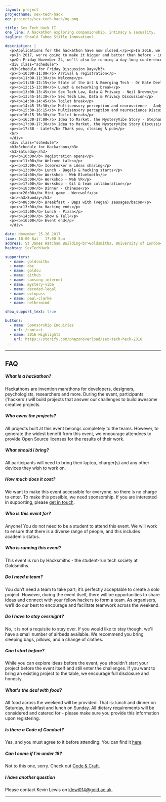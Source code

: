 ```yaml
---
layout: project
projectname: sex-tech-hack
og: projects/sex-tech-hack/og.png

title: Sex Tech Hack II
one_line: A hackathon exploring companionship, intimacy & sexuality.
tagline: Should Taboo Stifle Innovation?

description: |
  <p>Applications for the hackathon have now closed.</p><p>In 2016, we ran the first Sex Tech Hack in Europe. Over 50 attendees from a range of backgrounds joined us for two days of learning, building and sharing (ideas, that is). We had coverage from <a href="https://www.newscientist.com/article/mg23331130-100-how-to-build-better-sex-robots-stop-making-them-look-human">New Scientist</a>, <a href="https://www.girlonthenet.com/2016/12/21/amazing-inventions-from-the-goldsmiths-sex-tech-hack/">Girl on the Net</a>, and <a href="http://www.makery.info/en/2016/12/20/au-premier-sex-tech-hack-un-hackathon-sur-la-sexualite-a-londres/">Makery</a>. You can check out all 14 project videos on <a href="https://www.youtube.com/playlist?list=PLDmeXp90KI9leIRVQGsrOZvFXVo28F8wO">YouTube</a>.</p>
  <p>In 2017, we're going to make it bigger and better than before - inviting more hackers from around the world to build exciting new sex technologies. The challenges for this year are 'intimacy', 'accessibility' and 'personalisation'.</p>
  <p>On Friday November 24, we'll also be running a day-long conference to encourage discussion around these themes. Free tickets are available <a href="https://www.eventbrite.co.uk/e/sex-tech-hack-ii-discussion-day-tickets-39365838282">here</a>.</p>
  <div class="schedule">
  <h3>Schedule for Friday Discussion Day</h3>
  <p><b>10:00-11:00</b> Arrival & registration</p>
  <p><b>11:00-11:30</b> Welcome</p>
  <p><b>11:30-12:15</b> State of the Art & Emerging Tech - Dr Kate Devlin</p>
  <p><b>12:15-13:00</b> Lunch & networking break</p>
  <p><b>13:00-13:45</b> Sex Tech Law, Data & Privacy - Neil Brown</p>
  <p><b>13:45-14:30</b> Sex Tech Law, Data & Privacy Discussion</p>
  <p><b>14:30-14:45</b> Toilet break</p>
  <p><b>14:45-15:30</b> Multisensory perception and neuroscience - Andy Woods</p>
  <p><b>15:30-16:15</b> Multisensory perception and neuroscience Discussion</p>
  <p><b>16:15-16:30</b> Toilet break</p>
  <p><b>16:30-17:00</b> Idea to Market, the MysteryVibe Story - Stephanie Alys </p>
  <p><b>17:00-17:30</b> Idea to Market, the MysteryVibe Story Discussion</p>
  <p><b>17:30 - Late?</b> Thank you, closing & pub</p>
  <br>
  </div>
  <div class="schedule">
  <h3>Schedule for Hackathon</h3>
  <h3>Saturday</h3>
  <p><b>10:00</b> Registration opens</p>
  <p><b>11:00</b> Welcome talks</p>
  <p><b>12:00</b> Icebreaker & ideas sharing</p>
  <p><b>13:00</b> Lunch - Bagels & hacking starts</p>
  <p><b>14:00</b> Workshop - Web Bluetooth</p>
  <p><b>15:00</b> Workshop - Web VR</p>
  <p><b>17:00</b> Workshop - Git & team collaboration</p>
  <p><b>18:00</b> Dinner - Chinese</p>
  <p><b>20:00</b> Mini game - Werewolf</p>
  <br><h3>Sunday</h3>
  <p><b>08:00</b> Breakfast - Baps with (vegan) sausages/bacon</p>
  <p><b>13:00</b> Hacking ends</p>
  <p><b>13:00</b> Lunch - Pizza</p>
  <p><b>14:00</b> Show & Tell</p>
  <p><b>16:00</b> Event end</p>
  </div>

date: November 25-26 2017
time: 10:00 Sat - 17:00 Sun
address: St James Hatcham Building<br>Goldsmiths, University of London<br>London,<br>SE14 6AD
hashtag: SexTechHack

supporters:
  - name: goldsmiths
  - name: doc
  - name: goldsu
  - name: github
  - name: samsung-internet
  - name: mystery-vibe
  - name: decoded-legal
  - name: octopuss
  - name: paul-clarke
  - name: nethermind

show_support_text: true

buttons:
  - name: Sponsorship Enquiries
    url: /contact
  - name: 2016 Highlights
    url: https://storify.com/phazonoverload/sex-tech-hack-2016
---
```


<hr>
<section class="project-faq">
  <div class="container">
    <h2>FAQ</h2>
    <div class="row">
      <div class="col-md-4">
        <div class="text-block">
          <h5>What is a hackathon?</h5>
          <p>Hackathons are invention marathons for developers, designers, psychologists, researchers and more. During the event, participants ('hackers') will build projects that answer our challenges to build awesome creative projects.</p>
        </div>
        <div class="text-block">
          <h5>Who owns the projects?</h5>
          <p>All projects built at this event belongs completely to the teams. However, to generate the widest benefit from this event, we encourage attendees to provide Open Source licenses for the results of their work.</p>
        </div>
        <div class="text-block">
          <h5>What should I bring?</h5>
          <p>All participants will need to bring their laptop, charger(s) and any other devices they wish to work on.</p>
        </div>
        <div class="text-block">
          <h5>How much does it cost?</h5>
          <p>We want to make this event accessible for everyone, so there is no charge to enter. To make this possible, we need sponsorship. If you are interested in supporting, please <a href="/contact">get in touch</a>.</p>
        </div>
      </div>
      <div class="col-md-4">
        <div class="text-block">
          <h5>Who is this event for?</h5>
          <p>Anyone! You do not need to be a student to attend this event. We will work to ensure that there is a diverse range of people, and this includes academic status.</p>
        </div>
        <div class="text-block">
          <h5>Who is running this event?</h5>
          <p>This event is run by Hacksmiths - the student-run tech society at Goldsmiths.</p>
        </div>
        <div class="text-block">
          <h5>Do I need a team?</h5>
          <p>You don’t need a team to take part; it’s perfectly acceptable to create a solo project. However, during the event itself, there will be opportunities to share ideas and connect with your fellow hackers to form a team. As organisers, we’ll do our best to encourage and facilitate teamwork across the weekend.</p>
        </div>
        <div class="text-block">
          <h5>Do I have to stay overnight?</h5>
          <p>No, it is not a requisite to stay over. If you would like to stay though, we'll have a small number of airbeds available. We recommend you bring sleeping bags, pillows, and a change of clothes.</p>
        </div>
      </div>
      <div class="col-md-4">
        <div class="text-block">
          <h5>Can I start before?</h5>
          <p>While you can explore ideas before the event, you shouldn't start your project before the event itself and still enter the challenges. If you want to bring an existing project to the table, we encourage full disclosure and honesty.</p>
        </div>
        <div class="text-block">
          <h5>What's the deal with food?</h5>
          <p>All food across the weekend will be provided. That is: lunch and dinner on Saturday, breakfast and lunch on Sunday. All dietary requirements will be considered and catered for - please make sure you provide this information upon registering.</p>
        </div>
        <div class="text-block">
          <h5>Is there a Code of Conduct?</h5>
          <p>Yes, and you must agree to it before attending. You can find it <a href="https://github.com/hacksmiths/code-of-conduct/blob/master/SEX.md">here</a>.</p>
        </div>
        <div class="text-block">
          <h5>Can I come if I'm under 18?</h5>
          <p>Not to this one, sorry. Check out <a href="/craft">Code & Craft</a>.</p>
        </div>
        <div class="text-block">
          <h5>I have another question</h5>
          <p>Please contact Kevin Lewis on <a href="mailto:klewi014@gold.ac.uk">klewi014@gold.ac.uk</a>.</p>
        </div>
      </div>
    </div>
  </div>
</section>
<hr>
